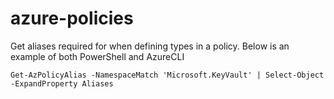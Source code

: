 # azure-policies

Get aliases required for when defining types in a policy. Below is an example of both PowerShell and AzureCLI

```
Get-AzPolicyAlias -NamespaceMatch 'Microsoft.KeyVault' | Select-Object -ExpandProperty Aliases
```

